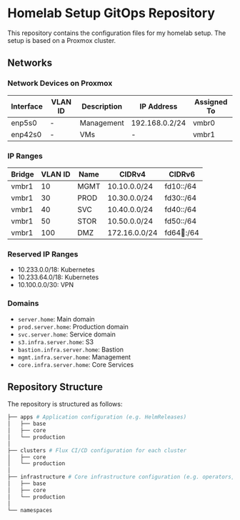 # Homelab Setup GitOps Repository

This repository contains the configuration files for my homelab setup. The setup is based on a Proxmox cluster.

## Networks

### Network Devices on Proxmox

| Interface | VLAN ID | Description | IP Address     | Assigned To |
|-----------|---------|-------------|----------------|-------------|
| enp5s0    | -       | Management  | 192.168.0.2/24 | vmbr0       |
| enp42s0   | -       | VMs         | -              | vmbr1       |

### IP Ranges

| Bridge    | VLAN ID | Name    | CIDRv4         | CIDRv6         |
|-----------|---------|---------|----------------|----------------|
| vmbr1     | 10      | MGMT    | 10.10.0.0/24   | fd10::/64      |
| vmbr1     | 30      | PROD    | 10.30.0.0/24   | fd30::/64      |
| vmbr1     | 40      | SVC     | 10.40.0.0/24   | fd40::/64      |
| vmbr1     | 50      | STOR    | 10.50.0.0/24   | fd50::/64      |
| vmbr1     | 100     | DMZ     | 172.16.0.0/24  | fd64:100::/64  |

### Reserved IP Ranges

- 10.233.0.0/18: Kubernetes
- 10.233.64.0/18: Kubernetes
- 10.100.0.0/30: VPN

### Domains

- `server.home`: Main domain
- `prod.server.home`: Production domain
- `svc.server.home`: Service domain
- `s3.infra.server.home`: S3
- `bastion.infra.server.home`: Bastion
- `mgmt.infra.server.home`: Management
- `core.infra.server.home`: Core Services

## Repository Structure

The repository is structured as follows:

```bash
├── apps # Application configuration (e.g. HelmReleases)
│   ├── base
│   ├── core
│   └── production
│
├── clusters # Flux CI/CD configuration for each cluster
│   ├── core
│   └── production
│
├── infrastructure # Core infrastructure configuration (e.g. operators, service meshes, cert-manager)
│   ├── base
│   ├── core
│   └── production
│
└── namespaces
```
